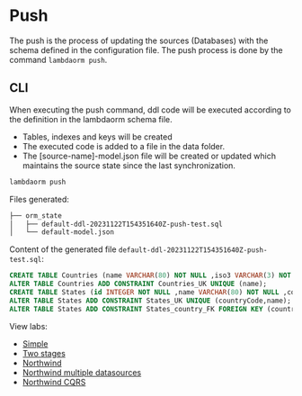# Push

The push is the process of updating the sources (Databases) with the schema defined in the configuration file. The push process is done by the command `lambdaorm push`.

## CLI

When executing the push command, ddl code will be executed according to the definition in the lambdaorm schema file.

- Tables, indexes and keys will be created
- The executed code is added to a file in the data folder.
- The [source-name]-model.json file will be created or updated which maintains the source state since the last synchronization.

```sh
lambdaorm push
```

Files generated:

```sh
├── orm_state
│   ├── default-ddl-20231122T154351640Z-push-test.sql
│   └── default-model.json
```

Content of the generated file `default-ddl-20231122T154351640Z-push-test.sql`:

```sql
CREATE TABLE Countries (name VARCHAR(80) NOT NULL ,iso3 VARCHAR(3) NOT NULL ,CONSTRAINT Countries_PK PRIMARY KEY (iso3));
ALTER TABLE Countries ADD CONSTRAINT Countries_UK UNIQUE (name);
CREATE TABLE States (id INTEGER NOT NULL ,name VARCHAR(80) NOT NULL ,countryCode VARCHAR(3) NOT NULL ,CONSTRAINT States_PK PRIMARY KEY (id));
ALTER TABLE States ADD CONSTRAINT States_UK UNIQUE (countryCode,name);
ALTER TABLE States ADD CONSTRAINT States_country_FK FOREIGN KEY (countryCode) REFERENCES Countries (iso3);
```

View labs:

- [Simple](https://github.com/lambda-orm/lambdaorm-labs/tree/main/labs/cli/01-simple)
- [Two stages](https://github.com/lambda-orm/lambdaorm-labs/tree/main/labs/cli/01-simple)
- [Northwind](https://github.com/lambda-orm/lambdaorm-labs/tree/main/labs/cli/05-northwind)
- [Northwind multiple datasources](https://github.com/lambda-orm/lambdaorm-labs/tree/main/labs/cli/06-northwind-multiples-datasources)
- [Northwind CQRS](https://github.com/lambda-orm/lambdaorm-labs/tree/main/labs/cli/08-northwind-cqrs)
